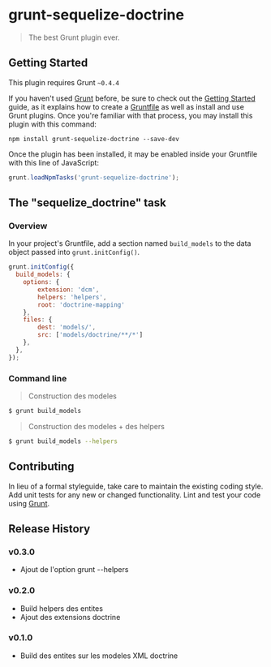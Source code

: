 # grunt-sequelize-doctrine

> The best Grunt plugin ever.

## Getting Started
This plugin requires Grunt `~0.4.4`

If you haven't used [Grunt](http://gruntjs.com/) before, be sure to check out the [Getting Started](http://gruntjs.com/getting-started) guide, as it explains how to create a [Gruntfile](http://gruntjs.com/sample-gruntfile) as well as install and use Grunt plugins. Once you're familiar with that process, you may install this plugin with this command:

```shell
npm install grunt-sequelize-doctrine --save-dev
```

Once the plugin has been installed, it may be enabled inside your Gruntfile with this line of JavaScript:

```js
grunt.loadNpmTasks('grunt-sequelize-doctrine');
```

## The "sequelize_doctrine" task

### Overview
In your project's Gruntfile, add a section named `build_models` to the data object passed into `grunt.initConfig()`.

```js
grunt.initConfig({
  build_models: {
    options: {
        extension: 'dcm',
        helpers: 'helpers',
        root: 'doctrine-mapping'
    },
    files: {
        dest: 'models/',
        src: ['models/doctrine/**/*']
    },
  },
});
```

### Command line
> Construction des modeles

```bash
$ grunt build_models
```

> Construction des modeles + des helpers

```bash
$ grunt build_models --helpers
```

## Contributing
In lieu of a formal styleguide, take care to maintain the existing coding style. Add unit tests for any new or changed functionality. Lint and test your code using [Grunt](http://gruntjs.com/).

## Release History
### v0.3.0
- Ajout de l'option grunt --helpers

### v0.2.0
- Build helpers des entites
- Ajout des extensions doctrine

### v0.1.0
- Build des entites sur les modeles XML doctrine

